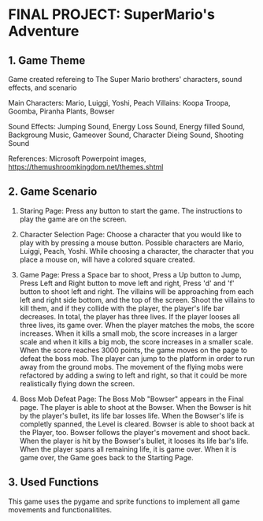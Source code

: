 # FINAL PROJECT: SuperMario's Adventure


## 1. Game Theme
Game created refereing to The Super Mario brothers' characters, sound effects, and scenario

Main Characters: Mario, Luiggi, Yoshi, Peach
Villains: Koopa Troopa, Goomba, Piranha Plants, Bowser

Sound Effects: Jumping Sound, Energy Loss Sound, Energy filled Sound, Backgroung Music, Gameover Sound, Character Dieing Sound, Shooting Sound

References: Microsoft Powerpoint images, https://themushroomkingdom.net/themes.shtml


## 2. Game Scenario
1) Staring Page: Press any button to start the game. The instructions to play the game are on the screen.

2) Character Selection Page: Choose a character that you would like to play with by pressing a mouse button. Possible characters are Mario, Luiggi, Peach, Yoshi. While choosing a character, the character that you place a mouse on, will have a colored square created.

3) Game Page: Press a Space bar to shoot, Press a Up button to Jump, Press Left and Right button to move left and right, Press 'd' and 'f' button to shoot left and right. The villains will be approaching from each left and right side bottom, and the top of the screen. Shoot the villains to kill them, and if they collide with the player, the player's life bar decreases. In total, the player has three lives. If the player looses all three lives, its game over. When the player matches the mobs, the score increases. When it kills a small mob, the score increases in a larger scale and when it kills a big mob, the score increases in a smaller scale. When the score reaches 3000 points, the game moves on the page to defeat the boss mob. The player can jump to the platform in order to run away from the ground mobs. The movement of the flying mobs were refactored by adding a swing to left and right, so that it could be more realistically flying down the screen. 

4) Boss Mob Defeat Page: The Boss Mob "Bowser" appears in the Final page. The player is able to shoot at the Bowser. When the Bowser is hit by the player's bullet, its life bar losses life. When the Bowser's life is completly spanned, the Level is cleared. Bowser is able to shoot back at the Player, too. Bowser follows the player's movement and shoot back. When the player is hit by the Bowser's bullet, it looses its life bar's life. When the player spans all remaining life, it is game over. 
When it is game over, the Game goes back to the Starting Page.


## 3. Used Functions
This game uses the pygame and sprite functions to implement all game movements and functionalitites. 